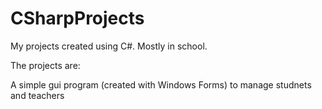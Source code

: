 # CSharpProjects
My projects created using C#. Mostly in school.

The projects are: 

A simple gui program (created with Windows Forms) to manage studnets and teachers
